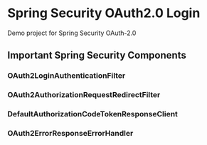 # Spring Security OAuth2.0 Login

Demo project for Spring Security OAuth-2.0

## Important Spring Security Components

### OAuth2LoginAuthenticationFilter
### OAuth2AuthorizationRequestRedirectFilter
### DefaultAuthorizationCodeTokenResponseClient
### OAuth2ErrorResponseErrorHandler
